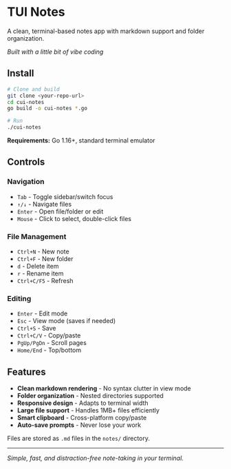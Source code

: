 # TUI Notes

A clean, terminal-based notes app with markdown support and folder organization.

*Built with a little bit of vibe coding*

## Install

```bash
# Clone and build
git clone <your-repo-url>
cd cui-notes
go build -o cui-notes *.go

# Run
./cui-notes
```

**Requirements:** Go 1.16+, standard terminal emulator

## Controls

### Navigation
- `Tab` - Toggle sidebar/switch focus
- `↑/↓` - Navigate files
- `Enter` - Open file/folder or edit
- `Mouse` - Click to select, double-click files

### File Management  
- `Ctrl+N` - New note
- `Ctrl+F` - New folder
- `d` - Delete item
- `r` - Rename item
- `Ctrl+C/F5` - Refresh

### Editing
- `Enter` - Edit mode
- `Esc` - View mode (saves if needed)
- `Ctrl+S` - Save
- `Ctrl+C/V` - Copy/paste
- `PgUp/PgDn` - Scroll pages
- `Home/End` - Top/bottom

## Features

- **Clean markdown rendering** - No syntax clutter in view mode
- **Folder organization** - Nested directories supported
- **Responsive design** - Adapts to terminal width
- **Large file support** - Handles 1MB+ files efficiently
- **Smart clipboard** - Cross-platform copy/paste
- **Auto-save prompts** - Never lose your work

Files are stored as `.md` files in the `notes/` directory.

---

*Simple, fast, and distraction-free note-taking in your terminal.*
